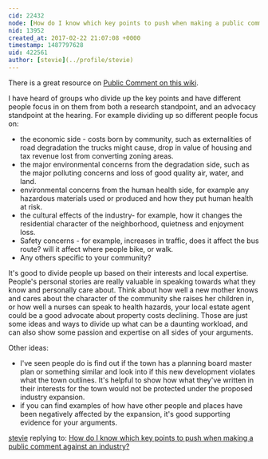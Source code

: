 ```yaml
---
cid: 22432
node: [How do I know which key points to push when making a public comment against an industry? ](../notes/stevie/02-22-2017/how-do-i-know-which-key-points-to-push-when-making-a-public-comment-against-an-industry)
nid: 13952
created_at: 2017-02-22 21:07:08 +0000
timestamp: 1487797628
uid: 422561
author: [stevie](../profile/stevie)
---
```


There is a great resource on [Public Comment on this wiki](https://publiclab.org/wiki/public-comment). 

I have heard of groups who divide up the key points and have different people focus in on them from both a research standpoint, and an advocacy standpoint at the hearing. For example dividing up so different people focus on:

- the economic side - costs born by community, such as externalities of road degradation the trucks might cause, drop in value of housing and tax revenue lost from converting zoning areas. 
- the major environmental concerns from the degradation side, such as the major polluting concerns and loss of good quality air, water, and land. 
- environmental concerns from the human health side, for example any hazardous materials used or produced and how they put human health at risk. 
- the cultural effects of the industry- for example, how it changes the residential character of the neighborhood, quietness and enjoyment loss.
- Safety concerns - for example, increases in traffic, does it affect the bus route? will it affect where people bike, or walk.  
- Any others specific to your community?

It's good to divide people up based on their interests and local expertise. People's personal stories are really valuable in speaking towards what they know and personally care about. Think about how well a new mother knows and cares about the character of the community she raises her children in, or how well a nurses can speak to health hazards, your local estate agent could be a good advocate  about property costs declining. Those are just some ideas and ways to divide up what can be a daunting workload, and can also show some passion and expertise on all sides of your arguments. 

Other ideas: 

- I've seen people do is find out if the town has a planning board master plan or something similar and look into if this new development violates what the town outlines. It's helpful to show how what they've written in their interests for the town would not be protected under the proposed industry expansion. 
- if you can find examples of how have other people and places have been negatively affected by the expansion, it's good supporting evidence for your arguments. 

[stevie](../profile/stevie) replying to: [How do I know which key points to push when making a public comment against an industry? ](../notes/stevie/02-22-2017/how-do-i-know-which-key-points-to-push-when-making-a-public-comment-against-an-industry)

